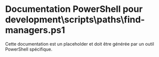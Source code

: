 # Documentation PowerShell pour development\scripts\paths\find-managers.ps1

Cette documentation est un placeholder et doit être générée par un outil PowerShell spécifique.
